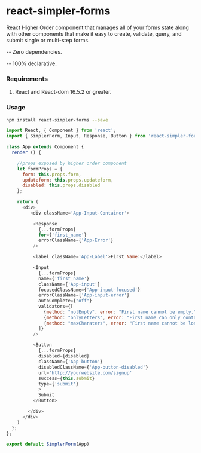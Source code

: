 # react-simpler-forms
React Higher Order component that manages all of your forms state along with other components that make it easy to create, validate, query, and submit single or multi-step forms.

-- Zero dependencies.

-- 100% declarative.

### Requirements
1. React and React-dom 16.5.2 or greater.

### Usage

```bash
npm install react-simpler-forms --save
```

```js
import React, { Component } from 'react';
import { SimplerForm, Input, Response, Button } from 'react-simpler-forms';

class App extends Component {
  render () {

    //props exposed by higher order component
    let formProps = {
      form: this.props.form,
      updateform: this.props.updateform,
      disabled: this.props.disabled
    };

    return (
      <div>
         <div className='App-Input-Container'>

          <Response
            {...formProps}
            for={'first_name'}
            errorClassName={'App-Error'}
          />

          <label className='App-Label'>First Name:</label>

          <Input
            {...formProps}
            name={'first_name'}
            className={'App-input'}
            focusedClassName={'App-input-focused'}
            errorClassName={'App-input-error'}
            autoComplete={"off"}
            validators={[
              {method: "notEmpty", error: "First name cannot be empty."},
              {method: "onlyLetters", error: "First name can only contain letters."},
              {method: "maxCharaters", error: "First name cannot be longer than 35 characters."}
            ]}
          />

          <Button
            {...formProps}
            disabled={disabled}
            className={'App-button'}
            disabledClassName={'App-button-disabled'}
            url='http://yourwebsite.com/signup'
            success={this.submit}
            type={'submit'}
            >
            Submit
          </Button>

        </div>
      </div>
    ) 
  };
};

export default SimplerForm(App)
```